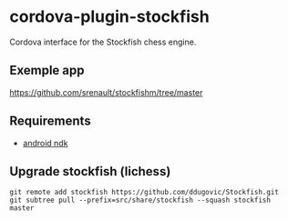 # cordova-plugin-stockfish

Cordova interface for the Stockfish chess engine.

## Exemple app

https://github.com/srenault/stockfishm/tree/master

## Requirements

* [android ndk](http://developer.android.com/ndk/index.html)

## Upgrade stockfish (lichess)

```
git remote add stockfish https://github.com/ddugovic/Stockfish.git
git subtree pull --prefix=src/share/stockfish --squash stockfish master
```
